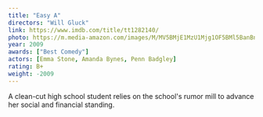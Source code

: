 ```yaml
---
title: "Easy A"
directors: "Will Gluck"
link: https://www.imdb.com/title/tt1282140/
photo: https://m.media-amazon.com/images/M/MV5BMjE1MzU1Mjg1OF5BMl5BanBnXkFtZTcwNDc3NDQ2Mw@@._V1_UX182_CR0,0,182,268_AL_.jpg
year: 2009
awards: ["Best Comedy"]
actors: [Emma Stone, Amanda Bynes, Penn Badgley]
rating: B+
weight: -2009
---
```

A clean-cut high school student relies on the school's rumor mill to advance her social and financial standing.
